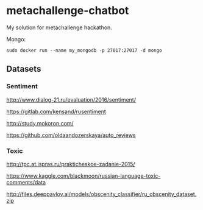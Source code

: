 # metachallenge-chatbot
My solution for metachallenge hackathon.

Mongo:


`sudo docker run --name my_mongodb -p 27017:27017 -d mongo`


## Datasets

### Sentiment

http://www.dialog-21.ru/evaluation/2016/sentiment/

https://gitlab.com/kensand/rusentiment

http://study.mokoron.com/

https://github.com/oldaandozerskaya/auto_reviews

### Toxic

http://tpc.at.ispras.ru/prakticheskoe-zadanie-2015/

https://www.kaggle.com/blackmoon/russian-language-toxic-comments/data

http://files.deeppavlov.ai/models/obscenity_classifier/ru_obscenity_dataset.zip
